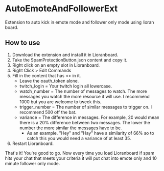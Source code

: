 # AutoEmoteAndFollowerExt
Extension to auto kick in emote mode and follower only mode using lioran board.

## How to use
1. Download the extension and install it in Lioranboard.
2. Take the SpamProtectionButton.json content and copy it.
3. Right click on an empty slot in Lioranboard.
4. Right Click > Edit Commands
5. Fill in the content that has <> in it.
    - Leave the oauth_token alone.
    - twitch_login = Your twitch login all lowercase. 
    - watch_number = The number of messages to watch. The more messages you watch the more resource it will use. I recommend 1000 but you are welcome to tweek this.
    - trigger_number = The number of similar messages to trigger on. I recommend 500 off the bat. 
    - variance = The difference in messages. For example, 20 would mean there is a 20% difference between two messages. The lower the number the more similar the messages have to be. 
        - As an example. "Hey" and "Hay" have a similarity of 66% so to catch this you would need a variance of at least 35.
6. Restart Lioranboard.

That's it! You're good to go. Now every time you load Lioranboard if spam hits your chat that meets your criteria it will put chat into emote only and 10 minute follower only mode.

